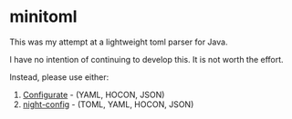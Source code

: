 minitoml
========
This was my attempt at a lightweight toml parser for Java.

I have no intention of continuing to develop this. It is not worth the effort.

Instead, please use either:
1. [Configurate](https://github.com/SpongePowered/configurate) - (YAML, HOCON, JSON)
2. [night-config](https://github.com/TheElectronWill/night-config) - (TOML, YAML, HOCON, JSON)


